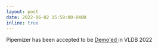 ```yaml
---
layout: post
date: 2022-06-02 15:59:00-0400
inline: true
---
```


Pipemizer has been accepted to be <a href="https://vldb.org/2022/?program-schedule-demonstrations"> Demo'ed </a> in VLDB 2022